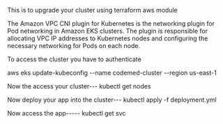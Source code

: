 This is to upgrade your cluster using terraform aws module


The Amazon VPC CNI plugin for Kubernetes is the networking plugin for Pod networking in Amazon EKS clusters. The plugin is responsible for allocating VPC IP addresses to Kubernetes nodes and configuring the necessary networking for Pods on each node.


To access the cluster you have to authenticate

aws eks update-kubeconfig --name codemed-cluster --region us-east-1

Now the access your cluster---
kubectl get nodes

Now deploy your app into the cluster---
kubectl apply -f deployment.yml

Now access the app-----
kubectl get svc


